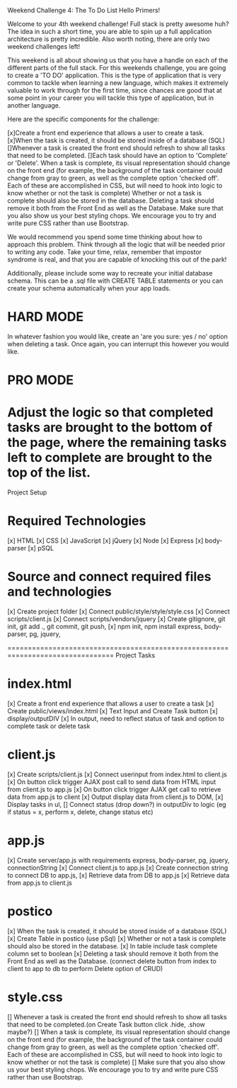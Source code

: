 Weekend Challenge 4: The To Do List Hello Primers!

Welcome to your 4th weekend challenge! Full stack is pretty awesome huh? The idea in such a short time, you are able to spin up a full application architecture is pretty incredible. Also worth noting, there are only two weekend challenges left!

This weekend is all about showing us that you have a handle on each of the different parts of the full stack. For this weekends challenge, you are going to create a 'TO DO' application. This is the type of application that is very common to tackle when learning a new language, which makes it extremely valuable to work through for the first time, since chances are good that at some point in your career you will tackle this type of application, but in another language.

Here are the specific components for the challenge:

[x]Create a front end experience that allows a user to create a task. [x]When the task is created, it should be stored inside of a database (SQL) []Whenever a task is created the front end should refresh to show all tasks that need to be completed. []Each task should have an option to 'Complete' or 'Delete'. When a task is complete, its visual representation should change on the front end (for example, the background of the task container could change from gray to green, as well as the complete option 'checked off'. Each of these are accomplished in CSS, but will need to hook into logic to know whether or not the task is complete) Whether or not a task is complete should also be stored in the database. Deleting a task should remove it both from the Front End as well as the Database. Make sure that you also show us your best styling chops. We encourage you to try and write pure CSS rather than use Bootstrap.

We would recommend you spend some time thinking about how to approach this problem. Think through all the logic that will be needed prior to writing any code. Take your time, relax, remember that impostor syndrome is real, and that you are capable of knocking this out of the park!

Additionally, please include some way to recreate your initial database schema. This can be a .sql file with CREATE TABLE statements or you can create your schema automatically when your app loads.

# HARD MODE

In whatever fashion you would like, create an 'are you sure: yes / no' option when deleting a task. Once again, you can interrupt this however you would like.

# PRO MODE

Adjust the logic so that completed tasks are brought to the bottom of the page, where the remaining tasks left to complete are brought to the top of the list.
================================================================================
Project Setup

# Required Technologies
[x] HTML
[x] CSS
[x] JavaScript
[x] jQuery
[x] Node
[x] Express
[x] body-parser
[x] pSQL

# Source and connect required files and technologies
[x] Create project folder
[x] Connect public/style/style/style.css
[x] Connect scripts/client.js
[x] Connect scripts/vendors/jquery
[x] Create gitignore, git init, git add ., git commit, git push,
[x] npm init, npm install express, body-parser, pg, jquery,

================================================================================
Project Tasks

# index.html
[x] Create a front end experience that allows a user to create a task
[x] Create public/views/index.html
[x] Text Input and Create Task button
[x] display/outputDIV
[x] In output, need to reflect status of task and option to complete task or delete task

# client.js
[x] Create scripts/client.js
[x] Connect userinput from index.html to client.js
[x] On button click trigger AJAX post call to send data from HTML input from client.js to app.js
[x] On button click trigger AJAX get call to retrieve data from app.js to client [x] Output display data from client.js to DOM,
[x] Display tasks in ul,
[] Connect status (drop down?) in outputDiv to logic (eg if status = x, perform x, delete, change status etc)

# app.js
[x] Create server/app.js with requirements express, body-parser, pg, jquery, connectionString [x] Connect client.js to app.js [x] Create connection string to connect DB to app.js, [x] Retrieve data from DB to app.js [x] Retrieve data from app.js to client.js

# postico
[x] When the task is created, it should be stored inside of a database (SQL) [x] Create Table in postico (use pSql) [x] Whether or not a task is complete should also be stored in the database. [x] In table include task complete column set to boolean [x] Deleting a task should remove it both from the Front End as well as the Database. (connect delete button from index to client to app to db to perform Delete option of CRUD)

# style.css
[] Whenever a task is created the front end should refresh to show all tasks that need to be completed.(on Create Task button click .hide, .show maybe?)
[] When a task is complete, its visual representation should change on the front end (for example, the background of the task container could change from gray to green, as well as the complete option 'checked off'. Each of these are accomplished in CSS, but will need to hook into logic to know whether or not the task is complete)
[] Make sure that you also show us your best styling chops. We encourage you to try and write pure CSS rather than use Bootstrap.
